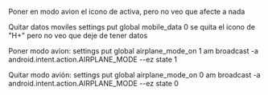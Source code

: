 Poner en modo avion
  el icono de activa, pero no veo que afecte a nada

Quitar datos moviles
settings put global mobile_data 0
  se quita el icono de "H+" pero no veo que deje de tener datos


Poner modo avion:
settings put global airplane_mode_on 1
am broadcast -a android.intent.action.AIRPLANE_MODE --ez state 1

Quitar modo avión:
settings put global airplane_mode_on 0
am broadcast -a android.intent.action.AIRPLANE_MODE --ez state 0


